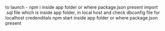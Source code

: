 to launch - 
npm i inside app folder or where package.json present
import .sql file which is inside app folder, in local host and check dbconfig file for localhost credenditals
npm start inside app folder or where package.json present